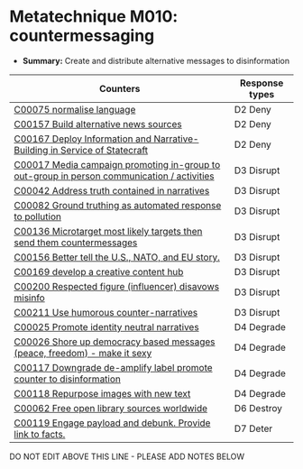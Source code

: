 # Metatechnique M010: countermessaging

* **Summary:** Create and distribute alternative messages to disinformation


| Counters | Response types |
| -------- | -------------- |
| [C00075 normalise language](../counters/C00075.md) | D2 Deny |
| [C00157 Build alternative news sources](../counters/C00157.md) | D2 Deny |
| [C00167 Deploy Information and Narrative-Building in Service of Statecraft](../counters/C00167.md) | D2 Deny |
| [C00017 Media campaign promoting in-group to out-group in person communication / activities](../counters/C00017.md) | D3 Disrupt |
| [C00042 Address truth contained in narratives](../counters/C00042.md) | D3 Disrupt |
| [C00082 Ground truthing as automated response to pollution](../counters/C00082.md) | D3 Disrupt |
| [C00136 Microtarget most likely targets then send them countermessages](../counters/C00136.md) | D3 Disrupt |
| [C00156 Better tell the U.S., NATO, and EU story.](../counters/C00156.md) | D3 Disrupt |
| [C00169 develop a creative content hub](../counters/C00169.md) | D3 Disrupt |
| [C00200 Respected figure (influencer) disavows misinfo](../counters/C00200.md) | D3 Disrupt |
| [C00211 Use humorous counter-narratives](../counters/C00211.md) | D3 Disrupt |
| [C00025 Promote identity neutral narratives](../counters/C00025.md) | D4 Degrade |
| [C00026 Shore up democracy based messages (peace, freedom) - make it sexy](../counters/C00026.md) | D4 Degrade |
| [C00117 Downgrade de-amplify label promote counter to disinformation](../counters/C00117.md) | D4 Degrade |
| [C00118 Repurpose images with new text](../counters/C00118.md) | D4 Degrade |
| [C00062 Free open library sources worldwide](../counters/C00062.md) | D6 Destroy |
| [C00119 Engage payload and debunk. Provide link to facts. ](../counters/C00119.md) | D7 Deter |


DO NOT EDIT ABOVE THIS LINE - PLEASE ADD NOTES BELOW